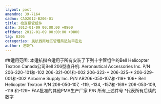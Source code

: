 ```yaml
---
layout: post
amendno: 39-7164
cadno: CAD2012-B206-01
title: 检查横管组件
date: 2012-01-09 00:00:00 +0800
effdate: 2012-01-09 00:00:00 +0800
tag: B206
categories: 民航西南地区管理局适航审定处
author: 汪毅飞
---
```


##适用范围:
本适航指令适用于所有安装了下列十字管组件的Bell Helicopter
Textron Canada公司Bell 206型直升机:
Aeronautical Accessories Inc.  P/N  206-320-101和-102
206-321-001和-002
206-323-*
206-325-*
206-329-001和-002
Airborne Supply Inc. P/N AB206-050-107和-119* 109*
Bell Helicopter Textron        P/N 206-050-107, -119, -134, -157和-169* 206-053-109,
-119 和-129*
FAA批准的其他PMA生产厂家 P/N 所有上述件号
*代表所有后续的数字

